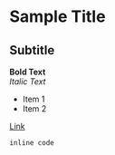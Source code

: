 # Sample Title

## Subtitle

**Bold Text**  
*Italic Text*

- Item 1
- Item 2

[Link](https://example.com)

`inline code`
